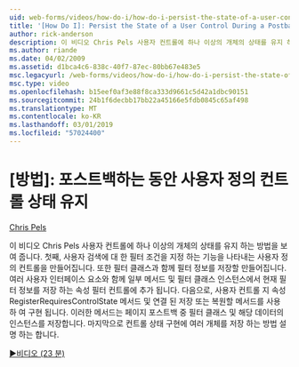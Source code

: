 ```yaml
---
uid: web-forms/videos/how-do-i/how-do-i-persist-the-state-of-a-user-control-during-a-postback
title: '[How Do I]: Persist the State of a User Control During a Postback | Microsoft Docs'
author: rick-anderson
description: 이 비디오 Chris Pels 사용자 컨트롤에 하나 이상의 개체의 상태를 유지 하는 방법을 보여 줍니다. 먼저는 abilit 나타내는 사용자 컨트롤을 만들...
ms.author: riande
ms.date: 04/02/2009
ms.assetid: d1bca4c6-838c-40f7-87ec-80bb67e483e5
msc.legacyurl: /web-forms/videos/how-do-i/how-do-i-persist-the-state-of-a-user-control-during-a-postback
msc.type: video
ms.openlocfilehash: b15eef0af3e88f8ca333d9661c5d42a1dbc90151
ms.sourcegitcommit: 24b1f6decbb17bb22a45166e5fdb0845c65af498
ms.translationtype: MT
ms.contentlocale: ko-KR
ms.lasthandoff: 03/01/2019
ms.locfileid: "57024400"
---
```

<a name="how-do-i-persist-the-state-of-a-user-control-during-a-postback"></a>[방법]: 포스트백하는 동안 사용자 정의 컨트롤 상태 유지
====================
[Chris Pels](https://twitter.com/chrispels)

이 비디오 Chris Pels 사용자 컨트롤에 하나 이상의 개체의 상태를 유지 하는 방법을 보여 줍니다. 첫째, 사용자 검색에 대 한 필터 조건을 지정 하는 기능을 나타내는 사용자 정의 컨트롤을 만들어집니다. 또한 필터 클래스과 함께 필터 정보를 저장할 만들어집니다. 여러 사용자 인터페이스 요소와 함께 일부 메서드 및 필터 클래스 인스턴스에서 현재 필터 정보를 저장 하는 속성 필터 컨트롤에 추가 됩니다. 다음으로, 사용자 컨트롤 지 속성 RegisterRequiresControlState 메서드 및 연결 된 저장 또는 복원할 메서드를 사용 하 여 구현 됩니다. 이러한 메서드는 페이지 포스트백 중 필터 클래스 및 해당 데이터의 인스턴스를 저장합니다. 마지막으로 컨트롤 상태 구현에 여러 개체를 저장 하는 방법 설명 하는 합니다.

[&#9654;비디오 (23 분)](https://channel9.msdn.com/Blogs/ASP-NET-Site-Videos/how-do-i-persist-the-state-of-a-user-control-during-a-postback)
